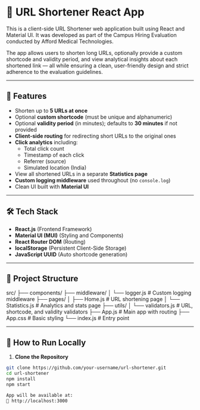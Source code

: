 # 🔗 URL Shortener React App

This is a client-side URL Shortener web application built using React and Material UI. It was developed as part of the Campus Hiring Evaluation conducted by Afford Medical Technologies.

The app allows users to shorten long URLs, optionally provide a custom shortcode and validity period, and view analytical insights about each shortened link — all while ensuring a clean, user-friendly design and strict adherence to the evaluation guidelines.

---

## 🧩 Features

- Shorten up to **5 URLs at once**
- Optional **custom shortcode** (must be unique and alphanumeric)
- Optional **validity period** (in minutes); defaults to **30 minutes** if not provided
- **Client-side routing** for redirecting short URLs to the original ones
- **Click analytics** including:
  - Total click count
  - Timestamp of each click
  - Referrer (source)
  - Simulated location (India)
- View all shortened URLs in a separate **Statistics page**
- **Custom logging middleware** used throughout (no `console.log`)
- Clean UI built with **Material UI**

---

## 🛠️ Tech Stack

- **React.js** (Frontend Framework)
- **Material UI (MUI)** (Styling and Components)
- **React Router DOM** (Routing)
- **localStorage** (Persistent Client-Side Storage)
- **JavaScript UUID** (Auto shortcode generation)

---

## 📁 Project Structure

src/
├── components/
├── middleware/
│ └── logger.js # Custom logging middleware
├── pages/
│ ├── Home.js # URL shortening page
│ └── Statistics.js # Analytics and stats page
├── utils/
│ └── validators.js # URL, shortcode, and validity validators
├── App.js # Main app with routing
├── App.css # Basic styling
└── index.js # Entry point

---

## 🧪 How to Run Locally

1. **Clone the Repository**

```bash
git clone https://github.com/your-username/url-shortener.git
cd url-shortener
npm install
npm start

App will be available at:
📍 http://localhost:3000

